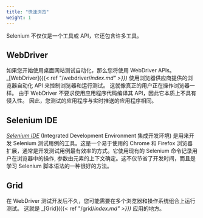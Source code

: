 ```yaml
---
title: "快速浏览"
weight: 1
---
```


Selenium 不仅仅是一个工具或 API，它还包含许多工具。

## WebDriver

如果您开始使用桌面网站测试自动化，那么您将使用 WebDriver APIs。
_[WebDriver]({{< ref "/webdriver/_index.md" >}})_ 使用浏览器供应商提供的浏览器自动化 API 来控制浏览器和运行测试。
这就像真正的用户正在操作浏览器一样。
由于 WebDriver 不要求使用应用程序代码编译其 API，因此它本质上不具有侵入性。
因此，您测试的应用程序与实时推送的应用程序相同。

## Selenium IDE

_[Selenium IDE](https://selenium.dev/selenium-ide)_ (Integrated Development Environment 集成开发环境) 
是用来开发 Selenium 测试用例的工具。这是一个易于使用的 Chrome 和 Firefox 
浏览器扩展，通常是开发测试用例最有效率的方式。它使用现有的 Selenium 命令记录用户在浏览器中的操作,
参数由元素的上下文确定。这不仅节省了开发时间，而且是学习 Selenium 脚本语法的一种很好的方法。


## Grid

在 WebDriver 测试开发后不久，您可能需要在多个浏览器和操作系统组合上运行测试。
这就是 _[Grid]({{< ref "/grid/_index.md" >}})_ 应用的地方。

